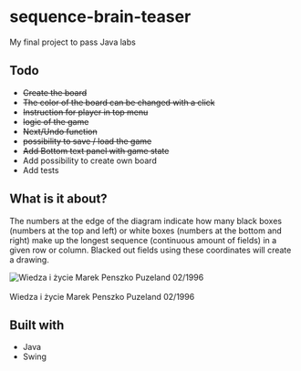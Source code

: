 # sequence-brain-teaser
My final project to pass Java labs
## Todo

- ~~Create the board~~
- ~~The color of the board can be changed with a click~~
- ~~Instruction for player in top menu~~
- ~~logic of the game~~
- ~~Next/Undo function~~
- ~~possibility to save / load the game~~
- ~~Add Bottom text panel with game state~~
- Add possibility to create own board
- Add tests

## What is it about?
The numbers at the edge of the diagram indicate how many black boxes (numbers at the top and left) or white boxes (numbers at the bottom and right) make up the longest sequence (continuous amount of fields) in a given row or column. Blacked out fields using these coordinates will create a drawing.

![Wiedza i życie Marek Penszko Puzeland 02/1996](http://archiwum.wiz.pl/images/duze/1996/02/96023001.GIF)
<br></br>Wiedza i życie Marek Penszko Puzeland 02/1996

## Built with

- Java
- Swing
